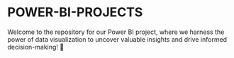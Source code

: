 # POWER-BI-PROJECTS
Welcome to the repository for our Power BI project, where we harness the power of data visualization to uncover valuable insights and drive informed decision-making! 🚀
